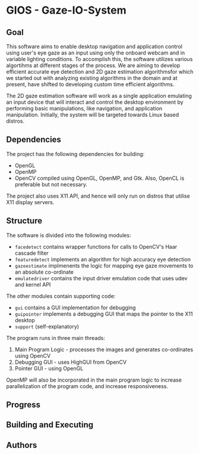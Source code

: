 GIOS - Gaze-IO-System
==============


Goal
----
This software aims to enable desktop navigation and application control using user's eye gaze as an input using only the onboard webcam and in variable lighting conditions. To accomplish this, the software utilizes various algortihms at different stages of the process. We are aiming to develop efficient accurate eye detection and 2D gaze estimation algorithmsfor which we started out with analyzing existing algorithms in the domain and at present, have shifted to developing custom time efficient algorithms. 

The 2D gaze estimation software will work as a single application emulating an input device that will interact and control the desktop environment by performing basic manipulations, like navigation, and application manipulation. Initially, the system will be targeted towards Linux based distros. 

Dependencies
------------
The project has the following dependencies for building:
- OpenGL
- OpenMP
- OpenCV compiled using OpenGL, OpenMP, and Gtk. Also, OpenCL is preferable but not necessary.

The project also uses X11 API, and hence will only run on distros that utilise X11 display servers.

Structure
---------
The software is divided into the following modules:
- `facedetect` contains wrapper functions for calls to OpenCV's Haar cascade filter
- `featuredetect` implements an algorithm for high accuracy eye detection
- `gazeestimate` implmenents the logic for mapping eye gaze movements to an absolute co-ordinate
- `emulatedriver` contains the input driver emulation code that uses udev and kernel API

The other modules contain supporting code:
- `gui` contains a GUI implementation for debugging
- `guipointer` implements a debugging GUI that maps the pointer to the X11 desktop
- `support` (self-explanatory)

The program runs in three main threads:
1. Main Program Logic - processes the images and generates co-ordinates using OpenCV
2. Debugging GUI - uses HighGUI from OpenCV
3. Pointer GUI - using OpenGL 

OpenMP will also be incorporated in the main program logic to increase parallelization of the program code, and increase responsiveness.

Progress
--------


Building and Executing
----------------------

Authors
-------

